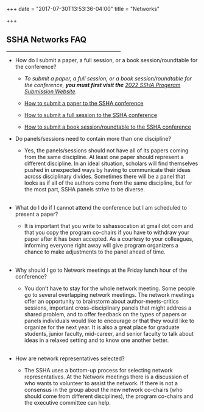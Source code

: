 +++
date = "2017-07-30T13:53:36-04:00"
title = "Networks"

+++

## **SSHA Networks FAQ**

<hr width=300; align=left>

- How do I submit a paper, a full session, or a book session/roundtable for the conference?<br />  

    - *To submit a paper, a full session, or a book session/roundtable for the conference, **you must first visit the**  <a href=https://ssha2022.ssha.org/ target="_blank">2022 SSHA Progeram Submission Website</a>.*  

    - <a href=https://ssha2022.ssha.org/hps/SSHA-Submittingapaper.pdf target="_blank">How to submit a paper to the SSHA conference</a>

    - <a href=https://ssha2022.ssha.org/hps/SSHA-Submittingasession.pdf  target="_blank">How to submit a full session to the SSHA conference</a>

    - <a href=https://ssha2022.ssha.org/hps/SSHA-Submittingabooksession.pdf  target="_blank">How to submit a book session/roundtable to the SSHA conference</a><br />  

- Do panels/sessions need to contain more than one discipline?  
    - Yes, the panels/sessions should not have all of its papers coming from the same discipline. At least one paper should represent a different discipline. In an ideal situation, scholars will find themselves pushed in unexpected ways by having to communicate their ideas across disciplinary divides. Sometimes there will be a panel that looks as if all of the authors come from the same discipline, but for the most part, SSHA panels strive to be diverse.<br /><br />  

- What do I do if I cannot attend the conference but I am scheduled to present a paper?  
    - It is important that you write to sshassocation at gmail dot com and that you copy the program co-chairs if you have to withdraw your paper after it has been accepted. As a courtesy to your colleagues, informing everyone right away will give program organizers a chance to make adjustments to the panel ahead of time.<br /><br />  

- Why should I go to Network meetings at the Friday lunch hour of the conference?  
    - You don’t have to stay for the whole network meeting. Some people go to several overlapping network meetings. The network meetings offer an opportunity to brainstorm about author-meets-critics sessions, important cross-disciplinary panels that might address a shared problem, and to offer feedback on the types of papers or panels individuals would like to encourage or that they would like to organize for the next year. It is also a great place for graduate students, junior faculty, mid-career, and senior faculty to talk about ideas in a relaxed setting and to know one another better.<br /><br />  

- How are network representatives selected?  
    - The SSHA uses a bottom-up process for selecting network representatives. At the Network meetings there is a discussion of who wants to volunteer to assist the network. If there is not a consensus in the group about the new network co-chairs (who should come from different disciplines), the program co-chairs and the executive committee can help.  

